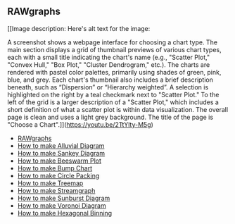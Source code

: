 ## RAWgraphs

[[Image description: Here's alt text for the image:

A screenshot shows a webpage interface for choosing a chart type.  The main section displays a grid of thumbnail previews of various chart types, each with a small title indicating the chart's name (e.g., "Scatter Plot," "Convex Hull," "Box Plot," "Cluster Dendrogram," etc.).  The charts are rendered with pastel color palettes, primarily using shades of green, pink, blue, and grey.  Each chart's thumbnail also includes a brief description beneath, such as “Dispersion” or “Hierarchy weighted”.  A selection is highlighted on the right by a teal checkmark next to "Scatter Plot."  To the left of the grid is a larger description of a "Scatter Plot," which includes a short definition of what a scatter plot is within data visualization.  The overall page is clean and uses a light grey background. The title of the page is "Choose a Chart".]](https://youtu.be/2TtYlty-M5g)

- [RAWgraphs](https://www.rawgraphs.io/)
- [How to make Alluvial Diagram](https://youtu.be/6BYac2Pmnno)
- [How to make Sankey Diagram](https://youtu.be/DYTiKjH6oFM)
- [How to make Beeswarm Plot](https://youtu.be/RPHiEzbCatA)
- [How to make Bump Chart](https://youtu.be/K-weHCSQb58)
- [How to make Circle Packing](https://youtu.be/inm_fR-oykw)
- [How to make Treemap](https://youtu.be/W_MuNYWjhfc)
- [How to make Streamgraph](https://youtu.be/Iu8Me9QO8mg)
- [How to make Sunburst Diagram](https://youtu.be/knqimV7RVbI)
- [How to make Voronoi Diagram](https://youtu.be/I7nn29giVug)
- [How to make Hexagonal Binning](https://youtu.be/Q03sVDj32l4)
